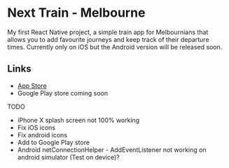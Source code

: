 # Next Train - Melbourne
My first React Native project, a simple train app for Melbournians that allows you to add favourite journeys and keep track of their departure times. Currently only on iOS but the Android version will be released soon.

## Links
- [App Store](https://itunes.apple.com/us/app/next-train/id1299647913?ls=1&mt=8)
- Google Play store coming soon

TODO
- iPhone X splash screen not 100% working
- Fix iOS icons
- Fix android icons
- Add to Google Play store
- Android netConnectionHelper - AddEventListener not working on android simulator (Test on device)?
